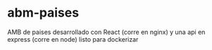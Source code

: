 # abm-paises
AMB de paises desarrollado con React (corre en nginx) y una api en express (corre en node) listo para dockerizar
